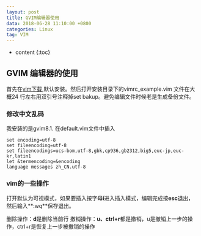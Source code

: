 ```yaml
---
layout: post
title: GVIM编辑器使用
data: 2018-06-28 11:10:00 +0800
categories: Linux
tag: VIM 
---
```

* content
{:toc}

## GVIM 编辑器的使用

首先在[vim下载](https://www.vim.org/download.php),默认安装。然后打开安装目录下的vimrc_example.vim 文件在大概24 行左右用双引号注释掉set bakup。避免编辑文件时候老是生成备份文件。

### 修改中文乱码

我安装的是gvim8.1. 在default.vim文件中插入
```
set encoding=utf-8
set fileencoding=utf-8
set fileencodings=ucs-bom,utf-8,gbk,cp936,gb2312,big5,euc-jp,euc-kr,latin1
let &termencoding=&encoding
language messages zh_CN.utf-8
```
### vim的一些操作

打开默认为可视模式，如果要插入按字母**i**进入插入模式，编辑完成按**esc**退出，然后输入**:wq**保存退出。

删除操作：**d**是删除当前行
撤销操作：**u、ctrl+r**都是撤销，u是撤销上一步的操作，ctrl+r是恢复上一步被撤销的操作

